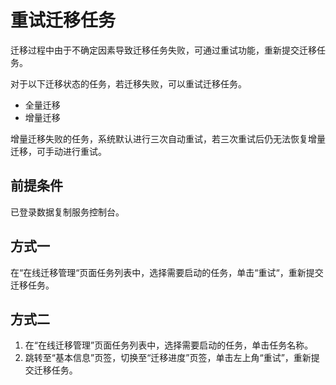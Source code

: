 # 重试迁移任务<a name="drs_03_0003"></a>

迁移过程中由于不确定因素导致迁移任务失败，可通过重试功能，重新提交迁移任务。

对于以下迁移状态的任务，若迁移失败，可以重试迁移任务。

-   全量迁移
-   增量迁移

增量迁移失败的任务，系统默认进行三次自动重试，若三次重试后仍无法恢复增量迁移，可手动进行重试。

## 前提条件<a name="section16256919193311"></a>

已登录数据复制服务控制台。

## 方式一<a name="section4298797218435"></a>

在“在线迁移管理“页面任务列表中，选择需要启动的任务，单击“重试“，重新提交迁移任务。

## 方式二<a name="section53161511338"></a>

1.  在“在线迁移管理”页面任务列表中，选择需要启动的任务，单击任务名称。
2.  跳转至“基本信息”页签，切换至“迁移进度”页签，单击左上角“重试”，重新提交迁移任务。

